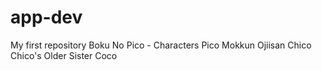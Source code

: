 # app-dev
My first repository
Boku No Pico - Characters
Pico
Mokkun
Ojiisan
Chico
Chico's Older Sister
Coco
